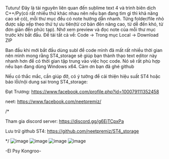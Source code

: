 Tuturu! Đây là tài nguyên liên quan đến sublime text 4 và trình biên dịch C++/Py(có rất nhiều thứ khác nhau nên nếu bạn đang tìm gì thì khả năng cao sẽ có), mỗi thư mục đều có note hướng dẫn nhanh. Từng folder/file nhỏ được sắp xếp theo thứ tự ưu tiên(từ cơ bản đến nâng cao, từ dễ đến khó, từ đơn giản đến phức tạp). Nhớ xem preview và đọc note của mỗi thư mục trước khi bắt đầu. Để tải tất cả về: Code -> Trong mục Local -> Download ZIP


Ban đầu khi mới bắt đầu dùng subl để code mình đã mất rất nhiều thời gian nên mình mong rằng ST4_storage sẽ giúp bạn thành thạo text editor này nhanh hơn để có thời gian tập trung vào việc học code. Nó sẽ rất phù hợp nếu bạn đang dùng Windows x64. Cảm ơn bạn đã ghé github


Nếu có thắc mắc, cần giúp đỡ, có ý tưởng để cải thiện hiệu suất ST4 hoặc báo lỗi/nội dung sai trong ST4_storage: 

Đạt Trương: https://www.facebook.com/profile.php?id=100079111352458

neet: https://www.facebook.com/neetpremiz/

    
/*


Tham gia discord server: https://discord.gg/g6EjTCpxPa


Lưu trữ github ST4: https://github.com/neetpremiz/ST4_storage


*/
![image](https://github.com/neetpremiz/ST4_storage/assets/116280555/289f65ac-58dc-433d-82ce-6365b2314c9f)
![image](https://github.com/neetpremiz/ST4_storage/assets/116280555/f4bd3618-4cdf-4808-a7c3-daa65c74b813)
![image](https://github.com/neetpremiz/ST4_storage/assets/116280555/164108ef-8cbc-4f9e-85f2-af0a40202689)
![image](https://github.com/neetpremiz/ST4_storage/assets/116280555/cec5a4c9-890e-4eba-821a-695f3c6f8bea)

-El Psy Kongroo-
